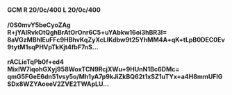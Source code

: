 #### GCM R 20/0c/400 L 20/0c/400
**/0S0mvY5beCyoZAg**<br/>**R+jYAlRvkOtQghBrAtOrOnr6C5+uYAbkw16oi3hBR3I=**<br/>**8aVGzMBhIEuFFc9HBhvKqZyXcLlKdbw9t25YhMM4A+qK+tLpB0DEC0Ev9tytM1sqPHVpTkKjt4fbF7nS...**<br/><br/>
**rACLieTqPb0f+ed4**<br/>**MixIW7iqohGXyj958WoxTCN9RcjXWu+9HUnN1Bc6DMc=**<br/>**qmG5FGeE6dn51vsy5o/Mh1yA7p9kJiZkBQ62t1xSZ1uTYx+a4H8mmUFlGSDx8WZYAoeeV2ZVE2TWApLU...**